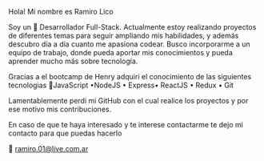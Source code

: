 Hola! Mi nombre es Ramiro Lico

Soy un 🚀 Desarrollador Full-Stack. Actualmente estoy realizando proyectos de diferentes temas para seguir ampliando mis habilidades, y además descubro día a día cuanto me apasiona codear. Busco incorporarme a un equipo de trabajo, donde pueda aportar mis conocimientos y pueda aprender mucho más sobre tecnología.

Gracias a el bootcamp de Henry adquiri el conocimiento de las siguientes tecnologias 🎯JavaScript •NodeJS • Express• ReactJS • Redux • Git

Lamentablemente perdi mi GitHub con el cual realice los proyectos y por ese motivo mis contribuciones.

En caso de que te haya interesado y te interese contactarme te dejo mi contacto para que puedas hacerlo

📩 ramiro.01@live.com.ar
